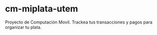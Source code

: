 # cm-miplata-utem
Proyecto de Computación Movil. Trackea tus transacciones y pagos para organizar tu plata.
